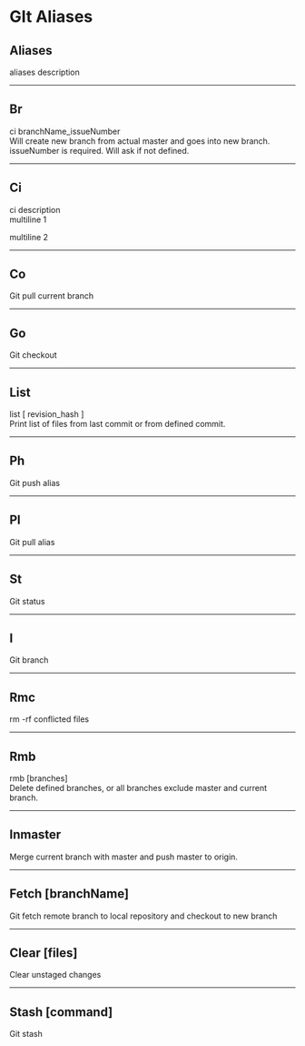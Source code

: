 GIt Aliases
===========

Aliases
-------
aliases description

- - -
Br
--

ci branchName_issueNumber<br>
Will create new branch from actual master and goes into new branch.
issueNumber is required. Will ask if not defined.

- - -
Ci
--

ci description<br>
multiline 1<br>

multiline 2<br>

- - -
Co
--

Git pull current branch

- - -
Go
--

Git checkout

- - -
List
----

list [ revision_hash ]<br>
Print list of files from last commit or from defined commit.

- - -
Ph
--

Git push alias

- - -
Pl
--

Git pull alias

- - -
St
--

Git status
- - -
I
--

Git branch
- - -
Rmc
--

rm -rf conflicted files
- - -
Rmb
--

rmb [branches]<br>
Delete defined branches, or all branches exclude master and current branch.
- - -
Inmaster
--

Merge current branch with master and push master to origin.
- - -
Fetch [branchName]
--

Git fetch remote branch to local repository and checkout to new branch
- - -
Clear [files]
--

Clear unstaged changes
- - -
Stash [command]
--

Git stash
